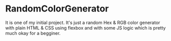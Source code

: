 # RandomColorGenerator
It is one of my initial project. It's just a random Hex & RGB color generator with plain HTML & CSS using flexbox and with some JS logic which is pretty much okay for a begginer.
